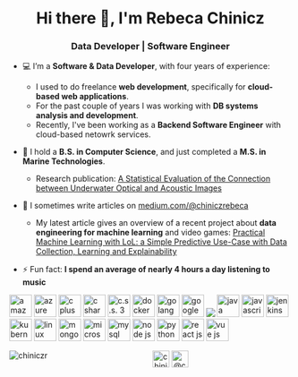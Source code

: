 <h1 align="center">Hi there 👋, I'm Rebeca Chinicz</h1>
<h3 align="center">Data Developer | Software Engineer</h3>

- 💻 I’m a **Software & Data Developer**, with four years of experience:
  - I used to do freelance **web development**, specifically for **cloud-based web applications**.
  - For the past couple of years I was working with **DB systems analysis and development**.
  - Recently, I've been working as a **Backend Software Engineer** with cloud-based netowrk services.

- 🔭 I hold a **B.S. in Computer Science**, and just completed a **M.S. in Marine Technologies**.
  - Research publication: <a href="https://www.mdpi.com/2072-4292/16/4/689/htm">A Statistical Evaluation of the Connection between Underwater Optical and Acoustic Images</a>

- 📝 I sometimes write articles on [medium.com/@chiniczrebeca](https://medium.com/@chiniczrebeca)
  - My latest article gives an overview of a recent project about **data engineering for machine learning** and video games: <a href="https://medium.com/gitconnected/practical-machine-learning-with-lol-a-simple-predictive-use-case-with-data-collection-learning-c2b6e621df66">Practical Machine Learning with LoL: a Simple Predictive Use-Case with Data Collection, Learning and Explainability</a>

- ⚡ Fun fact: **I spend an average of nearly 4 hours a day listening to music**

<p align="left"><img src="https://img.icons8.com/color/48/000000/amazon-web-services.png" alt="amazon web services" width="40" height="40"/> <img src="https://img.icons8.com/color/48/000000/azure-1.png" alt="azure" width="40" height="40"/> <img src="https://img.icons8.com/color/48/000000/c-plus-plus-logo.png" alt="c plus plus" width="40" height="40"/> <img src="https://img.icons8.com/color/48/000000/c-sharp-logo-2.png" alt="c sharp" width="40" height="40"/> <img src="https://img.icons8.com/color/48/000000/css3.png" alt="c.s.s. 3" width="40" height="40"/> <img src="https://img.icons8.com/color/48/000000/docker.png" alt="docker" width="40" height="40"/> <img src="https://img.icons8.com/color/48/000000/golang.png" alt="golang" width="40" height="40"/> <img src="https://img.icons8.com/fluent/48/000000/google-cloud.png" alt="google cloud" width="40" height="40"/> <img src="https://img.icons8.com/color/48/000000/git.png"/> <img src="https://img.icons8.com/color/48/000000/java-coffee-cup-logo.png" alt="java" width="40" height="40"/> <img src="https://img.icons8.com/color/48/000000/javascript.png" alt="javascript" width="40" height="40"/> <img src="https://img.icons8.com/color/48/000000/jenkins.png" alt="jenkins" width="40" height="40"/> <img src="https://img.icons8.com/color/48/000000/kubernetes.png" alt="kubernetes" width="40" height="40"/> <img src="https://img.icons8.com/color/48/000000/linux.png" alt="linux" width="40" height="40"/> <img src="https://img.icons8.com/color/48/000000/mongodb.png" alt="mongo-db" width="40" height="40"/> <img src="https://img.icons8.com/color/48/000000/microsoft-sql-server.png" alt="microsoft sql server" width="40" height="40"/> <img src="https://img.icons8.com/ios-filled/50/000000/mysql-logo.png" alt="mysql" width="40" height="40"/> <img src="https://img.icons8.com/color/48/000000/nodejs.png" alt="node js" width="40" height="40"/> <img src="https://img.icons8.com/color/48/000000/python.png" alt="python" width="40" height="40"/> <img src="https://img.icons8.com/cute-clipart/64/000000/react-native.png" alt="react js" width="40" height="40"/> <img src="https://img.icons8.com/color/48/000000/vue-js.png" alt="vue js" width="40" height="40"/></p><p><img align="left" src="https://github-readme-stats.vercel.app/api/top-langs/?username=chiniczr&layout=compact&hide=html" alt="chiniczr" /></p>

<!--<p>&nbsp;<img align="center" src="https://github-readme-stats.vercel.app/api?username=chiniczr&show_icons=true" alt="chiniczr" /></p>-->

<p align="center">
<!--<a href="https://twitter.com/rchinicz" target="blank"><img align="center" src="https://cdn.jsdelivr.net/npm/simple-icons@3.0.1/icons/twitter.svg" alt="rchinicz" height="30" width="30" /></a>-->
<a href="https://linkedin.com/in/rebeca-c" target="blank"><img align="center" src="https://cdn.jsdelivr.net/npm/simple-icons@3.0.1/icons/linkedin.svg" alt="chiniczrebeca" height="30" width="30" /></a>
<a href="https://medium.com/@chiniczrebeca" target="blank"><img align="center" src="https://cdn.jsdelivr.net/npm/simple-icons@3.0.1/icons/medium.svg" alt="@chiniczrebeca" height="30" width="30" /></a>
</p>
